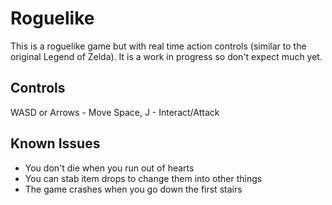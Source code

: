 # Roguelike

This is a roguelike game but with real time action controls (similar to the
original Legend of Zelda).  It is a work in progress so don't expect much yet.

## Controls

WASD or Arrows - Move
Space, J - Interact/Attack

## Known Issues

 * You don't die when you run out of hearts
 * You can stab item drops to change them into other things
 * The game crashes when you go down the first stairs
